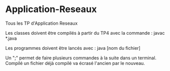 # Application-Reseaux
Tous les TP d'Application Reseaux

Les classes doivent être compilés à partir du TP4 avec la commande :
    javac *.java

Les programmes doivent être lancés avec :
    java [nom du fichier]

Un ";" permet de faire plusieurs commandes à la suite dans un terminal.
Compilé un fichier déjà compilé va écrasé l'ancien par le nouveau.